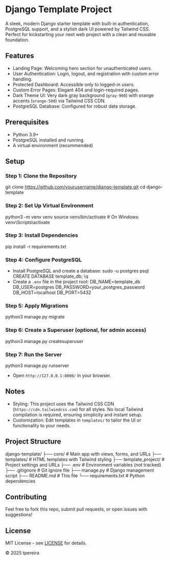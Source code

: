 # Django Template Project

A sleek, modern Django starter template with built-in authentication, PostgreSQL support, and a stylish dark UI powered by Tailwind CSS. Perfect for kickstarting your next web project with a clean and reusable foundation.

## Features
- Landing Page: Welcoming hero section for unauthenticated users.
- User Authentication: Login, logout, and registration with custom error handling.
- Protected Dashboard: Accessible only to logged-in users.
- Custom Error Pages: Elegant 404 and login-required pages.
- Dark Theme UI: Very dark gray background (`gray-900`) with orange accents (`orange-500`) via Tailwind CSS CDN.
- PostgreSQL Database: Configured for robust data storage.

## Prerequisites
- Python 3.9+
- PostgreSQL installed and running
- A virtual environment (recommended)

## Setup

### Step 1: Clone the Repository
git clone https://github.com/yourusername/django-template.git
cd django-template

### Step 2: Set Up Virtual Environment
python3 -m venv venv
source venv/bin/activate  # On Windows: venv\Scripts\activate

### Step 3: Install Dependencies
pip install -r requirements.txt

### Step 4: Configure PostgreSQL
- Install PostgreSQL and create a database:
sudo -u postgres psql
CREATE DATABASE template_db;
\q
- Create a `.env` file in the project root:
DB_NAME=template_db
DB_USER=postgres
DB_PASSWORD=your_postgres_password
DB_HOST=localhost
DB_PORT=5432

### Step 5: Apply Migrations
python3 manage.py migrate

### Step 6: Create a Superuser (optional, for admin access)
python3 manage.py createsuperuser

### Step 7: Run the Server
python3 manage.py runserver
- Open `http://127.0.0.1:8000/` in your browser.

## Notes
- Styling: This project uses the Tailwind CSS CDN (`https://cdn.tailwindcss.com`) for all styles. No local Tailwind compilation is required, ensuring simplicity and instant setup.
- Customization: Edit templates in `templates/` to tailor the UI or functionality to your needs.

## Project Structure
django-template/
├── core/              # Main app with views, forms, and URLs
├── templates/         # HTML templates with Tailwind styling
├── template_project/  # Project settings and URLs
├── .env              # Environment variables (not tracked)
├── .gitignore        # Git ignore file
├── manage.py         # Django management script
├── README.md         # This file
└── requirements.txt  # Python dependencies

## Contributing
Feel free to fork this repo, submit pull requests, or open issues with suggestions!

## License
MIT License - see [LICENSE](LICENSE) for details.

© 2025 tpereira